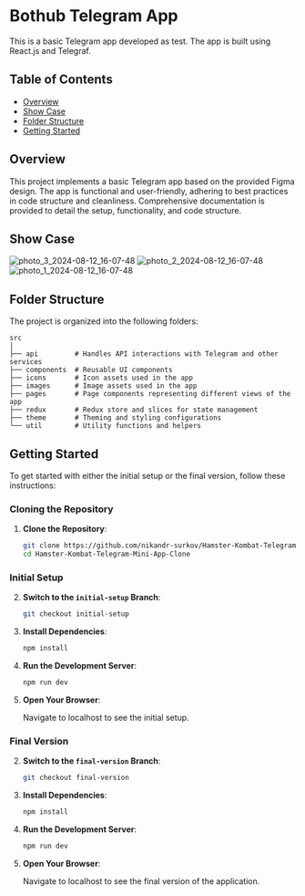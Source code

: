 # Bothub Telegram App

This is a basic Telegram app developed as test. The app is built using React.js and Telegraf.

## Table of Contents

- [Overview](#overview)
- [Show Case](#showcase)
- [Folder Structure](#folder-structure)
- [Getting Started](#gettingstarted)

## Overview

This project implements a basic Telegram app based on the provided Figma design. The app is functional and user-friendly, adhering to best practices in code structure and cleanliness. Comprehensive documentation is provided to detail the setup, functionality, and code structure.

## Show Case
![photo_3_2024-08-12_16-07-48](https://github.com/user-attachments/assets/179bc4f8-a193-4e0f-abd3-b1681b9d4dd3)
![photo_2_2024-08-12_16-07-48](https://github.com/user-attachments/assets/d9c1e617-2ee1-4c99-85da-b311d6f88de6)
![photo_1_2024-08-12_16-07-48](https://github.com/user-attachments/assets/c00d1832-b4b5-4a14-a877-60c6e180a43a)


## Folder Structure

The project is organized into the following folders:

```plaintext
src
│
├── api         # Handles API interactions with Telegram and other services
├── components  # Reusable UI components
├── icons       # Icon assets used in the app
├── images      # Image assets used in the app
├── pages       # Page components representing different views of the app
├── redux       # Redux store and slices for state management
├── theme       # Theming and styling configurations
└── util        # Utility functions and helpers
```

## Getting Started

To get started with either the initial setup or the final version, follow these instructions:

### Cloning the Repository

1. **Clone the Repository**:

    ```bash
    git clone https://github.com/nikandr-surkov/Hamster-Kombat-Telegram-Mini-App-Clone.git
    cd Hamster-Kombat-Telegram-Mini-App-Clone
    ```

### Initial Setup

2. **Switch to the `initial-setup` Branch**:

    ```bash
    git checkout initial-setup
    ```

3. **Install Dependencies**:

    ```bash
    npm install
    ```

4. **Run the Development Server**:

    ```bash
    npm run dev
    ```

5. **Open Your Browser**:

    Navigate to localhost to see the initial setup.

### Final Version

2. **Switch to the `final-version` Branch**:

    ```bash
    git checkout final-version
    ```

3. **Install Dependencies**:

    ```bash
    npm install
    ```

4. **Run the Development Server**:

    ```bash
    npm run dev
    ```

5. **Open Your Browser**:

    Navigate to localhost to see the final version of the application.


